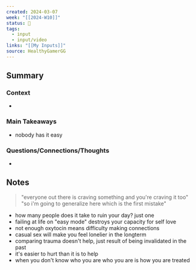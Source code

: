 ```yaml
---
created: 2024-03-07
week: "[[2024-W10]]"
status: 🔴
tags:
  - input
  - input/video
links: "[[My Inputs]]"
source: HealthyGamerGG
---
```

## Summary
### Context
- 
### Main Takeaways
- nobody has it easy
### Questions/Connections/Thoughts
- 
## Notes
> "everyone out there is craving something and you're craving it too"
> "so i'm going to generalize here which is the first mistake"
- how many people does it take to ruin your day? just one
- failing at life on "easy mode" destroys your capacity for self love
- not enough oxytocin means difficulty making connections
- casual sex will make you feel lonelier in the longterm
- comparing trauma doesn't help, just result of being invalidated in the past
- it's easier to hurt than it is to help
- when you don't know who you are who you are is how you are treated
